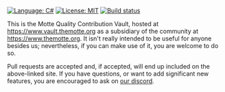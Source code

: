 [![Language: C#](https://img.shields.io/badge/language-C%23-blue)](https://docs.microsoft.com/en-us/dotnet/csharp/) [![License: MIT](https://img.shields.io/badge/license-MIT-blue.svg)](https://opensource.org/licenses/MIT)  [![Build status](https://img.shields.io/github/workflow/status/motte/vault/Test/master)](https://github.com/motte/vault/actions?query=workflow%3ATest+branch%3Amaster)

This is the Motte Quality Contribution Vault, hosted at https://www.vault.themotte.org as a subsidiary of the community at https://www.themotte.org. It isn't really intended to be useful for anyone besides us; nevertheless, if you can make use of it, you are welcome to do so.

Pull requests are accepted and, if accepted, will end up included on the above-linked site. If you have questions, or want to add significant new features, you are encouraged to ask on [our discord](https://discord.gg/kBVV2e5KpA).